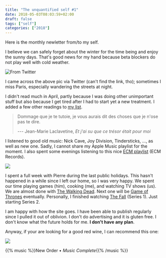```yaml
---
title: "The unquantified self #1"
date: 2018-05-03T08:03:59+02:00
draft: false
tags: ["self"]
categories: ["2018"]
---
```


Here is the monthly newletter from/to my self.

<!--more-->

I believe we can safely forget about the winter for the time being and enjoy the sunny days. That's good news for my hand because beta blockers do not play well with cold weather.

![From Twitter](/img/0176.jpg)

I came across the above pic via Twitter (can't find the link, tho); sometimes I miss Paris, especially wandering the streets at night.
 
I didn't read much in April, partly because I was doing other unimportant stuff but also because I get tired after I had to start yet a new treatment. I added a few other readings to [my list](/files/books.txt).

> Dommage que je te tutoie, je vous aurais dit des choses que je n'ose pas te dire.
>
> --- Jean-Marie Laclavetine, *Et j'ai su que ce trésor était pour moi*

I listened to good old music: Nick Cave, Joy Division, Tindersticks, ..., as well as new one. Sadly, I cannot share my Apple Music playlist for the moment. I also spent some evenings listening to this nice [ECM playlist](https://itunes.apple.com/us/playlist/ecm/pl.5a9326f0f5da47059b21850add4d145b) (ECM Records).

![](/img/2018-05-03-21-31-27.png)

I spent a full week with Pierre during the last public holidays. This hasn't happened in a while since I left our home, so I was very happy. We spent our time playing games (him), cooking (me), and watching TV shows (us). We are almost done with [The Walking Dead](https://en.wikipedia.org/wiki/The_Walking_Dead_(TV_series)). Next one will be [Game of Thrones](https://en.wikipedia.org/wiki/Game_of_Thrones) eventually. Personally, I finished watching [The Fall](https://en.wikipedia.org/wiki/The_Fall_(TV_series)) (Series 1). Just starting Series 2.

I am happy with how the site goes. I have been able to publish regularly since I pulled it out of oblivion. I don't do advertising and it is gluten free. I don't know what the future holds for me. **I don't have any plan**. 

Anyway, if your are looking for a good red wine, I can recommend this one:

![](/img/0020.jpg)

{{% music %}}New Order • *Music Complete*{{% /music %}}
